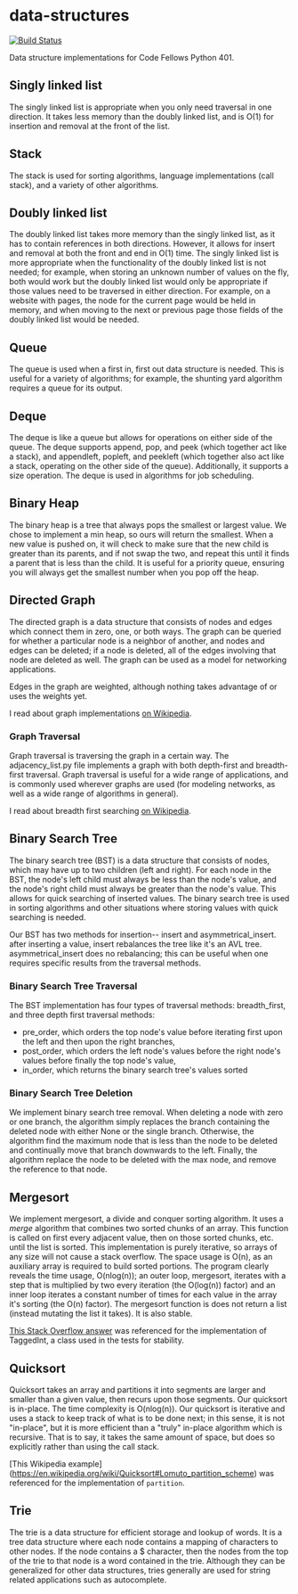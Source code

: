 # data-structures
[![Build Status](https://travis-ci.org/welliam/data-structures.svg?branch=bst-traversal)](https://travis-ci.org/welliam/data-structures)

Data structure implementations for Code Fellows Python 401.

## Singly linked list
The singly linked list is appropriate when you only need traversal in
one direction. It takes less memory than the doubly linked list, and
is O(1) for insertion and removal at the front of the list.

## Stack
The stack is used for sorting algorithms, language implementations
(call stack), and a variety of other algorithms.

## Doubly linked list

The doubly linked list takes more memory than the singly linked list,
as it has to contain references in both directions. However, it allows
for insert and removal at both the front and end in O(1) time. The
singly linked list is more appropriate when the functionality of the
doubly linked list is not needed; for example, when storing an unknown
number of values on the fly, both would work but the doubly linked
list would only be appropriate if those values need to be traversed in
either direction. For example, on a website with pages, the node for
the current page would be held in memory, and when moving to the next
or previous page those fields of the doubly linked list would be
needed.

## Queue

The queue is used when a first in, first out data structure is
needed. This is useful for a variety of algorithms; for example,
the shunting yard algorithm requires a queue for its output.

## Deque

The deque is like a queue but allows for operations on either side of
the queue. The deque supports append, pop, and peek (which together
act like a stack), and appendleft, popleft, and peekleft (which
together also act like a stack, operating on the other side of the
queue). Additionally, it supports a size operation. The deque is used
in algorithms for job scheduling.

## Binary Heap

The binary heap is a tree that always pops the smallest or largest
value. We chose to implement a min heap, so ours will return the
smallest. When a new value is pushed on, it will check to make sure
that the new child is greater than its parents, and if not swap the
two, and repeat this until it finds a parent that is less than the
child. It is useful for a priority queue, ensuring you will always get
the smallest number when you pop off the heap.

## Directed Graph

The directed graph is a data structure that consists of nodes and
edges which connect them in zero, one, or both ways. The graph can be
queried for whether a particular node is a neighbor of another, and
nodes and edges can be deleted; if a node is deleted, all of the edges
involving that node are deleted as well. The graph can be used as a
model for networking applications.

Edges in the graph are weighted, although nothing takes advantage of
or uses the weights yet.

I read about graph implementations [on
Wikipedia](https://en.wikipedia.org/wiki/Graph_(abstract_data_type)).

### Graph Traversal

Graph traversal is traversing the graph in a certain way. The
adjacency_list.py file implements a graph with both depth-first and
breadth-first traversal. Graph traversal is useful for a wide range of
applications, and is commonly used wherever graphs are used (for
modeling networks, as well as a wide range of algorithms in general).

I read about breadth first searching [on
Wikipedia](https://en.wikipedia.org/wiki/Breadth-first_search).

## Binary Search Tree
          
The binary search tree (BST) is a data structure that consists of
nodes, which may have up to two children (left and right). For each
node in the BST, the node's left child must always be less than the
node's value, and the node's right child must always be greater than
the node's value. This allows for quick searching of inserted
values. The binary search tree is used in sorting algorithms and other
situations where storing values with quick searching is needed.

Our BST has two methods for insertion-- insert and
asymmetrical_insert. after inserting a value, insert rebalances the
tree like it's an AVL tree. asymmetrical_insert does no rebalancing;
this can be useful when one requires specific results from the
traversal methods.

### Binary Search Tree Traversal

The BST implementation has four types of traversal methods:
breadth_first, and three depth first traversal methods:
- pre_order, which orders the top node's value before iterating first upon
  the left and then upon the right branches,
- post_order, which orders the left node's values before the right
  node's values before finally the top node's value,
- in_order, which returns the binary search tree's values sorted

### Binary Search Tree Deletion

We implement binary search tree removal. When deleting a node with
zero or one branch, the algorithm simply replaces the branch
containing the deleted node with either None or the single
branch. Otherwise, the algorithm find the maximum node that is less
than the node to be deleted and continually move that branch downwards
to the left. Finally, the algorithm replace the node to be deleted
with the max node, and remove the reference to that node.

## Mergesort

We implement mergesort, a divide and conquer sorting algorithm. It
uses a _merge_ algorithm that combines two sorted chunks of an
array. This function is called on first every adjacent value, then on
those sorted chunks, etc. until the list is sorted. This
implementation is purely iterative, so arrays of any size will not
cause a stack overflow. The space usage is O(n), as an auxiliary array
is required to build sorted portions. The program clearly reveals the
time usage, O(nlog(n)); an outer loop, mergesort, iterates with a step
that is multiplied by two every iteration (the O(log(n)) factor) and
an inner loop iterates a constant number of times for each value in
the array it's sorting (the O(n) factor). The mergesort function is
does not return a list (instead mutating the list it takes). It is
also stable.

[This Stack Overflow
answer](http://stackoverflow.com/questions/2673651/inheritance-from-str-or-int)
was referenced for the implementation of TaggedInt, a class used in
the tests for stability.

## Quicksort

Quicksort takes an array and partitions it into segments are larger
and smaller than a given value, then recurs upon those segments. Our
quicksort is in-place. The time complexity is O(nlog(n)). Our
quicksort is iterative and uses a stack to keep track of what is to be
done next; in this sense, it is not "in-place", but it is more
efficient than a "truly" in-place algorithm which is recursive. That
is to say, it takes the same amount of space, but does so explicitly
rather than using the call stack.

[This Wikipedia example]
(https://en.wikipedia.org/wiki/Quicksort#Lomuto_partition_scheme)
was referenced for the implementation of `partition`.

## Trie

The trie is a data structure for efficient storage and lookup of
words. It is a tree data structure where each node contains a mapping
of characters to other nodes. If the node contains a $ character, then
the nodes from the top of the trie to that node is a word contained in
the trie. Although they can be generalized for other data structures,
tries generally are used for string related applications such as
autocomplete.
